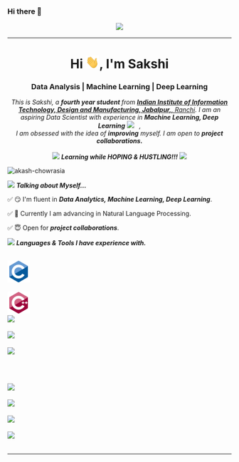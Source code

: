 ### Hi there 👋
<p align="center">
  <img src="https://www.icegif.com/wp-content/uploads/cute-pokemon-icegif.gif" height="200"/>
</p>
<hr>
<h1 align="center">Hi <img src="https://raw.githubusercontent.com/ABSphreak/ABSphreak/master/gifs/Hi.gif" width="30px">, I'm Sakshi</h1>
<h3 align="center"> Data Analysis | Machine Learning | Deep Learning </h3>
<p align="center">
</p>
</p>

<p align="center">
  <em>
    This is Sakshi, a <b>fourth year student </b> from <a href="https://www.iiitdmj.ac.in/"> <b>Indian Institute of Information Technology, Design and Manufacturing, Jabalpur,</b>, Ranchi</a>. I am an aspiring Data Scientist with experience in <b>Machine Learning, Deep Learning</b> <img src="https://github.com/TheDudeThatCode/TheDudeThatCode/blob/master/Assets/Developer.gif" width="30px"> <b></b>&nbsp;&nbsp,<br><b></b>
    I am obsessed with the idea of <b>improving</b> myself. I am open to <b>project collaborations.</b> <br>
    
    
  </em> 
  <br>
  <img src="https://media.giphy.com/media/VgCDAzcKvsR6OM0uWg/giphy.gif" width="50" /> <b><i>Learning while HOPING & HUSTLING!!!</i></b> <img src="https://media.giphy.com/media/7j2hfyeVcDtf2/giphy.gif" width="50" />
</p>

<p align="left"> <img src="https://komarev.com/ghpvc/?username=Sakshi-Breezy&label=Profile%20views&color=0e75b6&style=flat" alt="akash-chowrasia" /> </p>



<img src="https://media.giphy.com/media/ObNTw8Uzwy6KQ/giphy.gif" width="30px">&nbsp;***Talking about Myself...***



✅ 😏 I'm fluent in ***Data Analytics, Machine Learning, Deep Learning***.

✅ 🧐 Currently I am advancing in Natural Language Processing.
  
✅ 😇 Open for ***project collaborations***.



<img src="https://media.giphy.com/media/ObNTw8Uzwy6KQ/giphy.gif" width="30px">&nbsp;***Languages & Tools I have experience with.***
<p align="left">
  
  <code> <img height="50" src="https://raw.githubusercontent.com/devicons/devicon/master/icons/c/c-original.svg"> </code>
  <code> <img height="50" src="https://raw.githubusercontent.com/devicons/devicon/master/icons/cplusplus/cplusplus-original.svg"> </code>
  <code><img height="50" src="https://iconape.com/wp-content/files/wd/352572/svg/352572.svg"></code><code> 
  <code> <img height="50" src="https://www.vectorlogo.zone/logos/pytorch/pytorch-ar21.svg"> </code>
  <code> <img height="50" src="https://www.vectorlogo.zone/logos/opencv/opencv-ar21.svg"> </code>

  <code> <img height="50" src="https://avatars.githubusercontent.com/u/58118658?v=4"> </code>
  <code> <img height="50" src="https://cdn.iconscout.com/icon/free/png-512/git-1-226092.png"> </code>
  <code> <img height="50" src="https://upload.wikimedia.org/wikipedia/commons/thumb/9/93/MongoDB_Logo.svg/2560px-MongoDB_Logo.svg.png"> </code>
  <code> <img height="50" src="https://d1.awsstatic.com/asset-repository/products/amazon-rds/1024px-MySQL.ff87215b43fd7292af172e2a5d9b844217262571.png"> </code>
 </code>
  <hr>
  



